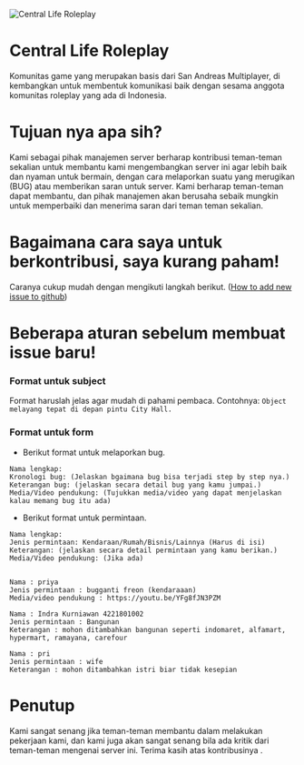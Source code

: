 ![Central Life Roleplay](https://image.prntscr.com/image/iUmWOXmLTLCRmeOgyUGFkw.png)

# Central Life Roleplay
Komunitas game yang merupakan basis dari San Andreas Multiplayer, di kembangkan untuk membentuk komunikasi baik dengan sesama anggota komunitas roleplay yang ada di Indonesia.

# Tujuan nya apa sih?
Kami sebagai pihak manajemen server berharap kontribusi teman-teman sekalian untuk membantu kami mengembangkan server ini agar lebih baik dan nyaman untuk bermain, dengan cara melaporkan suatu yang merugikan (BUG) atau memberikan saran untuk server. Kami berharap teman-teman dapat membantu, dan pihak manajemen akan berusaha sebaik mungkin untuk memperbaiki dan menerima saran dari teman teman sekalian.

# Bagaimana cara saya untuk berkontribusi, saya kurang paham!
Caranya cukup mudah dengan mengikuti langkah berikut. ([How to add new issue to github](https://help.github.com/articles/creating-an-issue/))

# Beberapa aturan sebelum membuat issue baru!

### Format untuk subject
Format haruslah jelas agar mudah di pahami pembaca. 
Contohnya: 
```Object melayang tepat di depan pintu City Hall.```

### Format untuk form

* Berikut format untuk melaporkan bug.
```
Nama lengkap:
Kronologi bug: (Jelaskan bgaimana bug bisa terjadi step by step nya.)
Keterangan bug: (jelaskan secara detail bug yang kamu jumpai.)
Media/Video pendukung: (Tujukkan media/video yang dapat menjelaskan kalau memang bug itu ada)
```

* Berikut format untuk permintaan.
```
Nama lengkap:
Jenis permintaan: Kendaraan/Rumah/Bisnis/Lainnya (Harus di isi)
Keterangan: (jelaskan secara detail permintaan yang kamu berikan.)
Media/Video pendukung: (Jika ada)


Nama : priya
Jenis permintaan : bugganti freon (kendaraaan)
Media/video pendukung : https://youtu.be/YFg8fJN3PZM

Nama : Indra Kurniawan 4221801002
Jenis permintaan : Bangunan
Keterangan : mohon ditambahkan bangunan seperti indomaret, alfamart, hypermart, ramayana, carefour

Nama : pri
Jenis permintaan : wife
Keterangan : mohon ditambahkan istri biar tidak kesepian

```

# Penutup
Kami sangat senang jika teman-teman membantu dalam melakukan pekerjaan kami, dan kami juga akan sangat senang bila ada kritik dari teman-teman mengenai server ini. Terima kasih atas kontribusinya .
